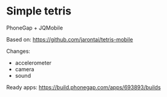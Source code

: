 Simple tetris
===============
PhoneGap + JQMobile

Based on: https://github.com/jarontai/tetris-mobile

Changes:
 + accelerometer
 + camera
 + sound

Ready apps: https://build.phonegap.com/apps/693893/builds

